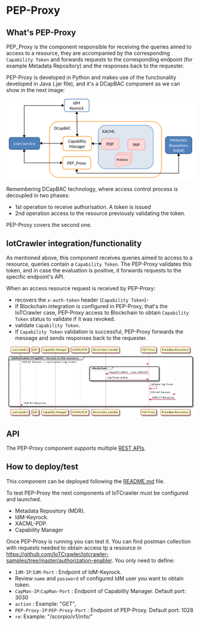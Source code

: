 # PEP-Proxy

## What's PEP-Proxy

PEP_Proxy is the component responsible for receiving the queries aimed to access to a resource, they are accompanied by the corresponding `Capability Token` and forwards requests to the corresponding endpoint (for example Metadata Repository) and the responses back to the requester.

PEP-Proxy is developed in Python and makes use of the functionality developed in Java (.jar file), and it's a DCapBAC component as we can show in the next image:

![security-components](../security-components.png)

Remembering DCapBAC technology, where access control process is decoupled in two phases:

- 1st operation to receive authorisation. A token is issued
- 2nd operation access to the resource previously validating the token.

PEP-Proxy covers the second one.

## IotCrawler integration/functionality

As mentioned above, this component receives queries aimed to access to a resource, queries contain a `Capability Token`. The PEP-Proxy validates this token, and in case the evaluation is positive, it forwards requests to the specific endpoint's API.

When an access resource request is received by PEP-Proxy:

- recovers the `x-auth-token` header (`Capability Token`)-
- If Blockchain integration is configured in PEP-Proxy, that's the IoTCrawler case, PEP-Proxy access to Blockchain to obtain `Capability Token` status to validate if it was revoked.
- validate `Capability Token`.
- If `Capability Token` validation is successful, PEP-Proxy forwards the message and sends responses back to the requester.

![interaction-diagram-pep-proxy](interaction-diagram-pep-proxy.png)

## API

The PEP-Proxy component supports multiple [REST APIs](pep-proxy-api.rst).

## How to deploy/test

This component can be deployed following the [README.md](https://github.com/IoTCrawler/PEP-Proxy) file.

To test PEP-Proxy the next components of IoTCrawler must be configured and launched.

- Metadata Repository (MDR).
- IdM-Keyrock.
- XACML-PDP.
- Capability Manager

Once PEP-Proxy is running you can test it. You can find postman collection with requests needed to obtain access tp a resource in https://github.com/IoTCrawler/iotcrawler-samples/tree/master/authorization-enabler. You only need to define:

- `IdM-IP`:`IdM-Port` : Endpoint of IdM-Keyrock.
- Review `name` and `password` of configured IdM user you want to obtain token.
- `CapMan-IP`:`CapMan-Port` : Endpoint of Capability Manager. Default port: 3030
- `action` : Example: "GET",
- `PEP-Proxy-IP`:`PEP-Proxy-Port` : Endpoint of PEP-Proxy. Default port: 1028
- `re`: Example: "/scorpio/v1/info/"